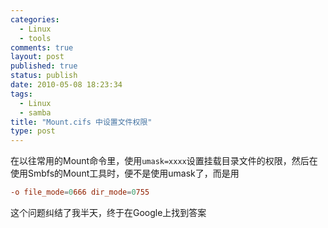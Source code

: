 ```yaml
--- 
categories: 
  - Linux
  - tools
comments: true
layout: post
published: true
status: publish
date: 2010-05-08 18:23:34
tags: 
  - Linux
  - samba
title: "Mount.cifs 中设置文件权限"
type: post
---
```

在以往常用的Mount命令里，使用`umask=xxxx`设置挂载目录文件的权限，然后在使用Smbfs的Mount工具时，便不是使用umask了，而是用

```conf
-o file_mode=0666 dir_mode=0755
```

这个问题纠结了我半天，终于在Google上找到答案
